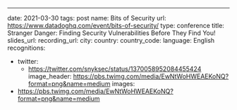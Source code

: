 ---
date: 2021-03-30
tags: post
name: Bits of Security
url: https://www.datadoghq.com/event/bits-of-security/
type: conference
title: Stranger Danger: Finding Security Vulnerabilities Before They Find You!
slides_url: 
recording_url: 
city: 
country: 
country_code: 
language: English
recognitions:
  - twitter:
    - https://twitter.com/snyksec/status/1370058952084455424
image_header: https://pbs.twimg.com/media/EwNtWoHWEAEKoNQ?format=png&name=medium
images:
  - https://pbs.twimg.com/media/EwNtWoHWEAEKoNQ?format=png&name=medium
